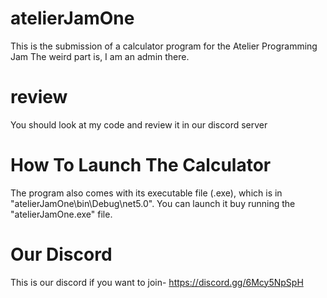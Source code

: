 # atelierJamOne
This is the submission of a calculator program for the Atelier Programming Jam
The weird part is, I am an admin there.

# review
You should look at my code and review it in our discord server
# How To Launch The Calculator
The program also comes with its executable file (.exe), which is in "atelierJamOne\bin\Debug\net5.0". You can launch it buy running the "atelierJamOne.exe" file.

# Our Discord
This is our discord if you want to join- https://discord.gg/6Mcy5NpSpH
